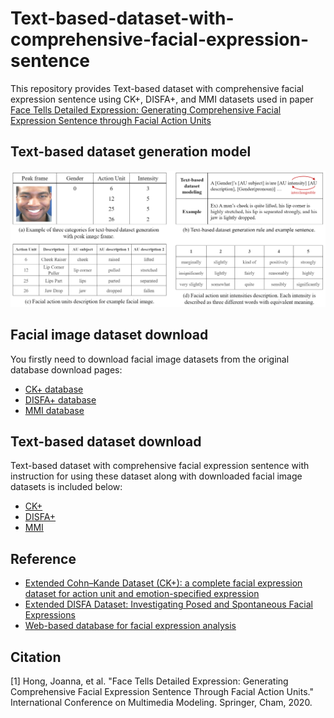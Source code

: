 # Text-based-dataset-with-comprehensive-facial-expression-sentence
This repository provides Text-based dataset with comprehensive facial expression sentence using CK+, DISFA+, and MMI datasets used in paper [Face Tells Detailed Expression: Generating Comprehensive Facial Expression Sentence through Facial Action Units](https://link.springer.com/chapter/10.1007/978-3-030-37734-2_9)

## Text-based dataset generation model
![image](text_based_dataset_generation_model.png)

## Facial image dataset download
You firstly need to download facial image datasets from the original database download pages:
- [CK+ database](http://www.consortium.ri.cmu.edu/ckagree/)
- [DISFA+ database](http://mohammadmahoor.com/disfa/)
- [MMI database](https://mmifacedb.eu/)

## Text-based dataset download
Text-based dataset with comprehensive facial expression sentence with instruction for using these dataset along with downloaded facial image datasets is included below:
- [CK+](https://drive.google.com/open?id=1B0eTek1AP5lBm7x1XdLd2jNbTF_3e_7d)
- [DISFA+](https://drive.google.com/open?id=1zHSfGIKxEJWH_swVWTzAj2mdkZo1PnZX)
- [MMI](https://drive.google.com/open?id=122FqZbHLjoNsefmX6aAXEzkPRDsxSQXt)


## Reference
- [Extended Cohn–Kande Dataset (CK+): a complete facial expression dataset for action unit and emotion-specified expression](http://www.iainm.com/publications/Lucey2010-The-Extended/paper.pdf)
- [Extended DISFA Dataset: Investigating Posed and Spontaneous Facial Expressions](http://openaccess.thecvf.com/content_cvpr_2016_workshops/w28/papers/Mavadati_Extended_DISFA_Dataset_CVPR_2016_paper.pdf) 
- [Web-based database for facial expression analysis](https://ieeexplore.ieee.org/document/1521424)

## Citation
<a id="1">[1]</a> 
Hong, Joanna, et al. "Face Tells Detailed Expression: Generating Comprehensive Facial Expression Sentence Through Facial Action Units." International Conference on Multimedia Modeling. Springer, Cham, 2020.

